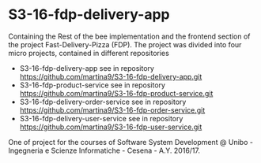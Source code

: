 # S3-16-fdp-delivery-app
Containing the Rest of the bee implementation and the frontend section of the project Fast-Delivery-Pizza (FDP).
The project was divided into four micro projects, contained in different repositories
  - S3-16-fdp-delivery-app see in repository  https://github.com/martina9/S3-16-fdp-delivery-app.git
  - S3-16-fdp-product-service see in repository https://github.com/martina9/S3-16-fdp-product-service.git
  - S3-16-fdp-delivery-order-service see in repository https://github.com/martina9/S3-16-fdp-order-service.git
  - S3-16-fdp-delivery-user-service see in repository https://github.com/martina9/S3-16-fdp-user-service.git

One of project for the courses of Software System Development @ Unibo - Ingegneria e Scienze Informatiche - Cesena - A.Y. 2016/17.

